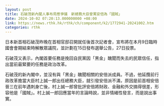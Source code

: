 ```yaml
---
layout: post
title: 石破茂新內閣人事布局惹爭議　新總務大臣曾罵安倍為「國賊」
date: 2024-10-02 07:20:13.000000000 +08:00
link: https://news.rthk.hk/rthk/ch/component/k2/1772941-20241002.htm
categories: rthk
---
```


日本新首相石破茂昨晚在首相官邸召開就任後首次記者會，宣布將在本月9日臨時國會會期結束時解散眾議院，並計劃在15日發布選舉公告，27日投票。

石破茂又表示，內閣首要任務是挽回自民黨因「黑金」醜聞而失去的民眾信任，指出當前最緊要的任務是政治改革。

石破茂的新內閣中，並沒有與「黑金」醜聞相關的安倍派成員。不過，他延攬前行政改革擔當大臣村上誠一郎出任總務大臣，就引發安倍派不滿，原因是前首相安倍晉三在前年遇刺身亡後，村上誠一郎曾批評安倍將財政、金融和外交搞得很差，形容他是「國賊」。村上誠一郎回應當年的言論時說，並非情緒性發言，而是說出事實。

